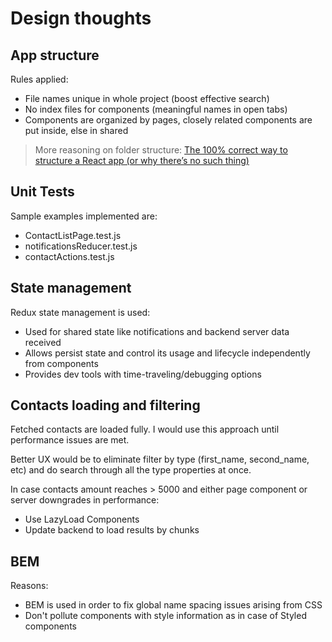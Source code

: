 # Design thoughts #

## App structure
Rules applied: 
* File names unique in whole project (boost effective search)
* No index files for components (meaningful names in open tabs)
* Components are organized by pages, closely related components are put inside, else in shared

>More reasoning on folder structure: [The 100% correct way to structure a React app (or why there’s no such thing)](https://hackernoon.com/the-100-correct-way-to-structure-a-react-app-or-why-theres-no-such-thing-3ede534ef1ed)

## Unit Tests
Sample examples implemented are:
* ContactListPage.test.js
* notificationsReducer.test.js
* contactActions.test.js

## State management
Redux state management is used:
* Used for shared state like notifications and backend server data received
* Allows persist state and control its usage and lifecycle independently from components 
* Provides dev tools with time-traveling/debugging options

## Contacts loading and filtering
Fetched contacts are loaded fully. I would use this approach until performance issues are met. 

Better UX would be to eliminate filter by type (first_name, second_name, etc) and do search through all the type properties at once.

In case contacts amount reaches > 5000 and either page component or server downgrades in performance:
* Use LazyLoad Components
* Update backend to load results by chunks   

## BEM
Reasons:
* BEM is used in order to fix global name spacing issues arising from CSS
* Don't pollute components with style information as in case of Styled components
